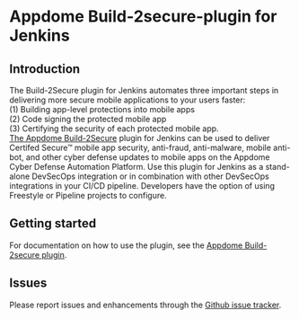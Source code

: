 # Appdome Build-2secure-plugin for Jenkins


## Introduction

The Build-2Secure plugin for Jenkins automates three important steps in delivering more secure mobile applications to your users faster: <br />
(1) Building app-level protections into mobile apps<br />
(2) Code signing the protected mobile app<br />
(3) Certifying the security of each protected mobile app.<br />
[The Appdome Build-2Secure](https://www.appdome.com) plugin for Jenkins can be used to deliver Certifed Secure™ mobile app security, anti-fraud, anti-malware, mobile anti-bot, and other cyber defense updates to mobile apps on the Appdome Cyber Defense Automation Platform. Use this plugin for Jenkins as a stand-alone DevSecOps integration or in combination with other DevSecOps integrations in your CI/CD pipeline. Developers have the option of using Freestyle or Pipeline projects to configure.


## Getting started

For documentation on how to use the plugin, see the [Appdome Build-2secure plugin](https://www.appdome.com/how-to/appsec-release-orchestration/testing-protected-mobile-apps/use-appdome-build-2secure-plugin-for-jenkins/).

## Issues

Please report issues and enhancements through the [Github issue tracker](https://github.com/jenkinsci/appdome-build-2secure-plugin/issues/new/choose).
